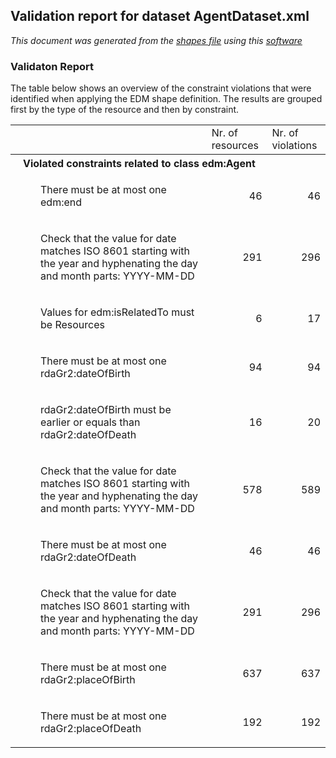 ## Validation report for dataset AgentDataset.xml
_This document was generated from the [shapes file](/shapes-edm/src/main/resources/etc/edm/shapes/external/Agent.ttl) using this [software](/shapes-doc)_

### Validaton Report

The table below shows an overview of the constraint violations that were 
identified when applying the EDM shape definition. The results are grouped first 
by the type of the resource and then by constraint.

<table><tr><td></td> 
<td>Nr. of resources</td><td>Nr. of violations</td></tr><tr><th align='left' colspan='3' style='padding-left:20px'>Violated constraints related to class edm:Agent</th>
</tr>
<tr><td><p style='padding-left:40px'>There must be at most one edm:end</p></td>
<td align='right'>46</td><td align='right'>46</td></tr>
<tr><td><p style='padding-left:40px'>Check that the value for date matches ISO 8601 starting with
                    the year and hyphenating the day and month parts: 
                    YYYY-MM-DD</p></td>
<td align='right'>291</td><td align='right'>296</td></tr>
<tr><td><p style='padding-left:40px'>Values for edm:isRelatedTo must be Resources</p></td>
<td align='right'>6</td><td align='right'>17</td></tr>
<tr><td><p style='padding-left:40px'>There must be at most one rdaGr2:dateOfBirth</p></td>
<td align='right'>94</td><td align='right'>94</td></tr>
<tr><td><p style='padding-left:40px'>rdaGr2:dateOfBirth must be earlier or equals than 
                    rdaGr2:dateOfDeath</p></td>
<td align='right'>16</td><td align='right'>20</td></tr>
<tr><td><p style='padding-left:40px'>Check that the value for date matches ISO 8601 starting with
                    the year and hyphenating the day and month parts: 
                    YYYY-MM-DD</p></td>
<td align='right'>578</td><td align='right'>589</td></tr>
<tr><td><p style='padding-left:40px'>There must be at most one rdaGr2:dateOfDeath</p></td>
<td align='right'>46</td><td align='right'>46</td></tr>
<tr><td><p style='padding-left:40px'>Check that the value for date matches ISO 8601 starting with
                    the year and hyphenating the day and month parts: 
                    YYYY-MM-DD</p></td>
<td align='right'>291</td><td align='right'>296</td></tr>
<tr><td><p style='padding-left:40px'>There must be at most one rdaGr2:placeOfBirth</p></td>
<td align='right'>637</td><td align='right'>637</td></tr>
<tr><td><p style='padding-left:40px'>There must be at most one rdaGr2:placeOfDeath</p></td>
<td align='right'>192</td><td align='right'>192</td></tr>
<table>


